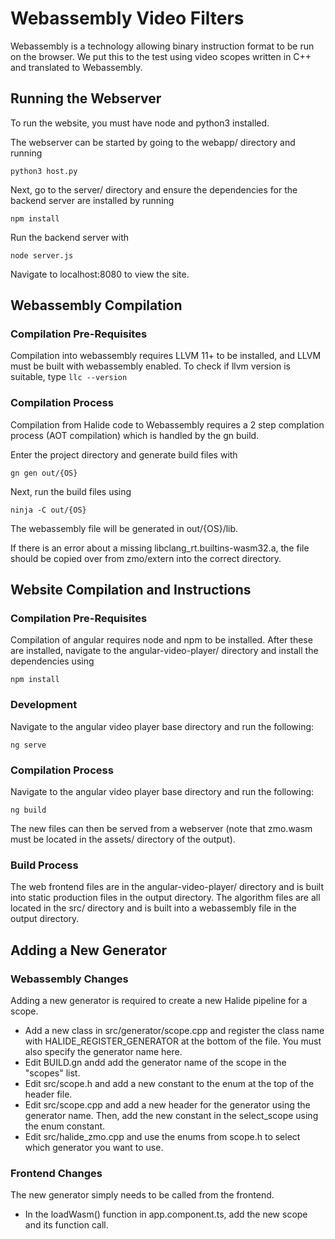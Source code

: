 # Webassembly Video Filters

Webassembly is a technology allowing binary instruction format to be run on the browser. We put this to the test using video scopes written in C++ and translated to Webassembly.

## Running the Webserver
To run the website, you must have node and python3 installed. 

The webserver can be started by going to the webapp/ directory and running
```
python3 host.py
```

Next, go to the server/ directory and ensure the dependencies for the backend server are installed by running
```
npm install
```
Run the backend server with
```
node server.js
```

Navigate to localhost:8080 to view the site.

## Webassembly Compilation
### Compilation Pre-Requisites
Compilation into webassembly requires LLVM 11+ to be installed, and LLVM must be built with webassembly enabled.
To check if llvm version is suitable, type `llc --version`

### Compilation Process
Compilation from Halide code to Webassembly requires a 2 step complation process (AOT compilation) which is handled by the gn build.

Enter the project directory and generate build files with
```
gn gen out/{OS}
```

Next, run the build files using
```
ninja -C out/{OS}
```

The webassembly file will be generated in out/{OS}/lib.

If there is an error about a missing libclang\_rt.builtins-wasm32.a, the file should be copied over from zmo/extern into the correct directory.

## Website Compilation and Instructions
### Compilation Pre-Requisites
Compilation of angular requires node and npm to be installed.
After these are installed, navigate to the angular-video-player/ directory and install the dependencies using
```
npm install
```

### Development
Navigate to the angular video player base directory and run the following:
```
ng serve
```

### Compilation Process
Navigate to the angular video player base directory and run the following:
```
ng build
```
The new files can then be served from a webserver (note that zmo.wasm must be located in the assets/ directory of the output).

### Build Process
The web frontend files are in the angular-video-player/ directory and is built into static production files in the output directory. 
The algorithm files are all located in the src/ directory and is built into a webassembly file in the output directory. 

## Adding a New Generator
### Webassembly Changes
Adding a new generator is required to create a new Halide pipeline for a scope.
* Add a new class in src/generator/scope.cpp and register the class name with HALIDE\_REGISTER\_GENERATOR at the bottom of the file. You must also specify the generator name here.
* Edit BUILD.gn andd add the generator name of the scope in the "scopes" list.
* Edit src/scope.h and add a new constant to the enum at the top of the header file.
* Edit src/scope.cpp and add a new header for the generator using the generator name. Then, add the new constant in the select\_scope using the enum constant.
* Edit src/halide_zmo.cpp and use the enums from scope.h to select which generator you want to use.

### Frontend Changes
The new generator simply needs to be called from the frontend.
* In the loadWasm() function in app.component.ts, add the new scope and its function call.
